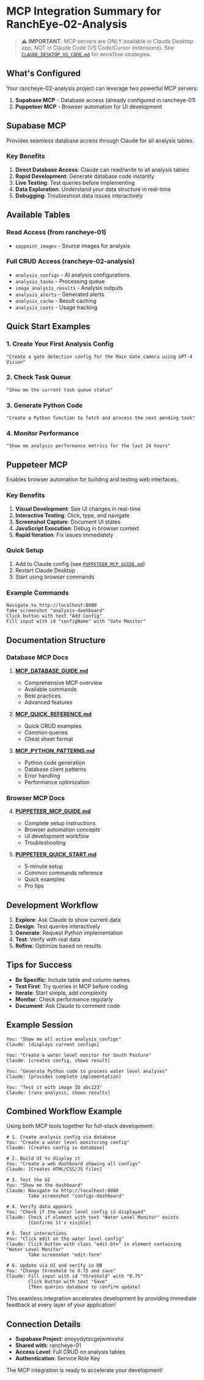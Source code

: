 # MCP Integration Summary for RanchEye-02-Analysis

> **⚠️ IMPORTANT**: MCP servers are ONLY available in Claude Desktop app, NOT in Claude Code (VS Code/Cursor extensions). See [`CLAUDE_DESKTOP_VS_CODE.md`](CLAUDE_DESKTOP_VS_CODE.md) for workflow strategies.

## What's Configured

Your rancheye-02-analysis project can leverage two powerful MCP servers:

1. **Supabase MCP** - Database access (already configured in rancheye-01)
2. **Puppeteer MCP** - Browser automation for UI development

## Supabase MCP

Provides seamless database access through Claude for all analysis tables.

### Key Benefits

1. **Direct Database Access**: Claude can read/write to all analysis tables
2. **Rapid Development**: Generate database code instantly
3. **Live Testing**: Test queries before implementing
4. **Data Exploration**: Understand your data structure in real-time
5. **Debugging**: Troubleshoot data issues interactively

## Available Tables

### Read Access (from rancheye-01)
- `spypoint_images` - Source images for analysis

### Full CRUD Access (rancheye-02-analysis)
- `analysis_configs` - AI analysis configurations
- `analysis_tasks` - Processing queue
- `image_analysis_results` - Analysis outputs
- `analysis_alerts` - Generated alerts
- `analysis_cache` - Result caching
- `analysis_costs` - Usage tracking

## Quick Start Examples

### 1. Create Your First Analysis Config
```
"Create a gate detection config for the Main Gate camera using GPT-4 Vision"
```

### 2. Check Task Queue
```
"Show me the current task queue status"
```

### 3. Generate Python Code
```
"Create a Python function to fetch and process the next pending task"
```

### 4. Monitor Performance
```
"Show me analysis performance metrics for the last 24 hours"
```

## Puppeteer MCP

Enables browser automation for building and testing web interfaces.

### Key Benefits

1. **Visual Development**: See UI changes in real-time
2. **Interactive Testing**: Click, type, and navigate
3. **Screenshot Capture**: Document UI states
4. **JavaScript Execution**: Debug in browser context
5. **Rapid Iteration**: Fix issues immediately

### Quick Setup

1. Add to Claude config (see [`PUPPETEER_MCP_GUIDE.md`](PUPPETEER_MCP_GUIDE.md))
2. Restart Claude Desktop
3. Start using browser commands

### Example Commands

```
Navigate to http://localhost:8080
Take screenshot "analysis-dashboard"
Click button with text "Add Config"
Fill input with id "configName" with "Gate Monitor"
```

## Documentation Structure

### Database MCP Docs

1. **[MCP_DATABASE_GUIDE.md](MCP_DATABASE_GUIDE.md)**
   - Comprehensive MCP overview
   - Available commands
   - Best practices
   - Advanced features

2. **[MCP_QUICK_REFERENCE.md](MCP_QUICK_REFERENCE.md)**
   - Quick CRUD examples
   - Common queries
   - Cheat sheet format

3. **[MCP_PYTHON_PATTERNS.md](MCP_PYTHON_PATTERNS.md)**
   - Python code generation
   - Database client patterns
   - Error handling
   - Performance optimization

### Browser MCP Docs

4. **[PUPPETEER_MCP_GUIDE.md](PUPPETEER_MCP_GUIDE.md)**
   - Complete setup instructions
   - Browser automation concepts
   - UI development workflow
   - Troubleshooting

5. **[PUPPETEER_QUICK_START.md](PUPPETEER_QUICK_START.md)**
   - 5-minute setup
   - Common commands reference
   - Quick examples
   - Pro tips

## Development Workflow

1. **Explore**: Ask Claude to show current data
2. **Design**: Test queries interactively
3. **Generate**: Request Python implementation
4. **Test**: Verify with real data
5. **Refine**: Optimize based on results

## Tips for Success

- **Be Specific**: Include table and column names
- **Test First**: Try queries in MCP before coding
- **Iterate**: Start simple, add complexity
- **Monitor**: Check performance regularly
- **Document**: Ask Claude to comment code

## Example Session

```
You: "Show me all active analysis configs"
Claude: [displays current configs]

You: "Create a water level monitor for South Pasture"
Claude: [creates config, shows result]

You: "Generate Python code to process water level analyses"
Claude: [provides complete implementation]

You: "Test it with image ID abc123"
Claude: [runs analysis, shows results]
```

## Combined Workflow Example

Using both MCP tools together for full-stack development:

```
# 1. Create analysis config via database
You: "Create a water level monitoring config"
Claude: [Creates config in database]

# 2. Build UI to display it
You: "Create a web dashboard showing all configs"
Claude: [Creates HTML/CSS/JS files]

# 3. Test the UI
You: "Show me the dashboard"
Claude: Navigate to http://localhost:8080
        Take screenshot "configs-dashboard"

# 4. Verify data appears
You: "Check if the water level config is displayed"
Claude: Check if element with text "Water Level Monitor" exists
        [Confirms it's visible]

# 5. Test interactions
You: "Click edit on the water level config"
Claude: Click button with class "edit-btn" in element containing "Water Level Monitor"
        Take screenshot "edit-form"

# 6. Update via UI and verify in DB
You: "Change threshold to 0.75 and save"
Claude: Fill input with id "threshold" with "0.75"
        Click button with text "Save"
        [Then queries database to confirm update]
```

This seamless integration accelerates development by providing immediate feedback at every layer of your application!

## Connection Details

- **Supabase Project**: enoyydytzcgejwmivshz
- **Shared with**: rancheye-01
- **Access Level**: Full CRUD on analysis tables
- **Authentication**: Service Role Key

The MCP integration is ready to accelerate your development!